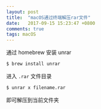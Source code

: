 ```yaml
---
layout: post
title:  "macOS通过终端解压rar文件"
date:   2017-09-15 15:23:47 +0800
comments: true
tags: macOS
---
```


通过 homebrew 安装 unrar

```bash
$ brew install unrar  
```

进入 `.rar` 文件目录

```bash
$ unrar x filename.rar
```

即可解压到当前文件夹